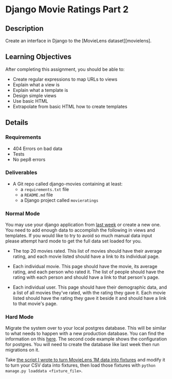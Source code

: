 # Django Movie Ratings Part 2

## Description

Create an interface in Django to the [MovieLens dataset][movielens].

## Learning Objectives

After completing this assignment, you should be able to:

* Create regular expressions to map URLs to views
* Explain what a view is
* Explain what a template is
* Design simple views
* Use basic HTML
* Extrapolate from basic HTML how to create templates

## Details

### Requirements
* 404 Errors on bad data
* Tests
* No pep8 errors

### Deliverables

* A Git repo called django-movies containing at least:
  * a `requirements.txt` file
  * a `README.md` file
  * a Django project called `movieratings`

### Normal Mode
You may use your django application from [last week](https://github.com/tiy-lv-python-2015-10/django-movies)
 or create a new one.  You need to add enough data to 
accomplish the following in views and templates.  If you would like to try to
avoid so much manual data input please attempt hard mode to get the full data 
set loaded for you.

* The top 20 movies rated. This list of movies should have their average rating,
  and each movie listed should have a link to its individual page.

* Each individual movie. This page should have the movie, its average rating,
  and each person who rated it. The list of people should have the rating
  with each person and should have a link to that person's page.

* Each individual user. This page should have their demographic data, and a
  list of all movies they've rated, with the rating they gave it. Each movie
  listed should have the rating they gave it beside it and should have a link
  to that movie's page.

### Hard Mode

Migrate the system over to your local postgres database.  This will be similar
 to what needs to happen with a new production database.  You can find the information on this
[here](https://docs.djangoproject.com/en/1.8/ref/settings/#std:setting-DATABASES).  The second code example shows
the configuration for postgres.  You will need to create the database like last week
then run migrations on it. 

Take [the script I wrote to turn MovieLens 1M data into fixtures](https://github.com/tiy-lv-python-2015-10/django-movies-part-2/blob/master/convert_ml_1m_data.py)
and modify it to turn your CSV data into fixtures, then load those fixtures
with `python manage.py loaddata <fixture_file>`.
